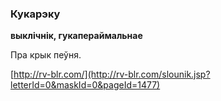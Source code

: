 ### Кукарэку
**выклічнік, гукапераймальнае**

Пра крык пеўня.

<a rel="author">[http://rv-blr.com/](http://rv-blr.com/slounik.jsp?letterId=0&maskId=0&pageId=1477)</a>
